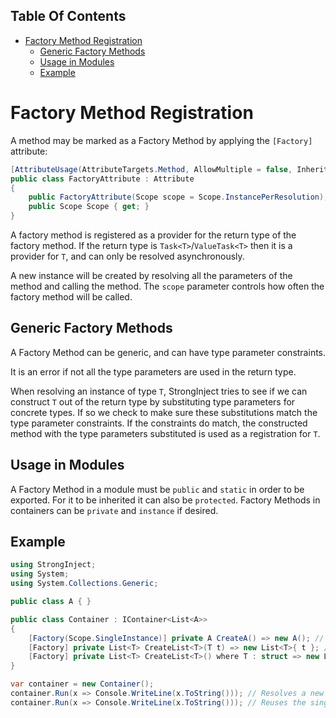 <!-- START doctoc generated TOC please keep comment here to allow auto update -->
<!-- DON'T EDIT THIS SECTION, INSTEAD RE-RUN doctoc TO UPDATE -->
## Table Of Contents

- [Factory Method Registration](#factory-method-registration)
  - [Generic Factory Methods](#generic-factory-methods)
  - [Usage in Modules](#usage-in-modules)
  - [Example](#example)

<!-- END doctoc generated TOC please keep comment here to allow auto update -->

# Factory Method Registration

A method may be marked as a Factory Method by applying the `[Factory]` attribute:

```csharp
[AttributeUsage(AttributeTargets.Method, AllowMultiple = false, Inherited = false)]
public class FactoryAttribute : Attribute
{
    public FactoryAttribute(Scope scope = Scope.InstancePerResolution);
    public Scope Scope { get; }
}
```

A factory method is registered as a provider for the return type of the factory method. If the return type is `Task<T>`/`ValueTask<T>` then it is a provider for `T`, and can only be resolved asynchronously.

A new instance will be created by resolving all the parameters of the method and calling the method. The `scope` parameter controls how often the factory method will be called.

## Generic Factory Methods

A Factory Method can be generic, and can have type parameter constraints.

It is an error if not all the type parameters are used in the return type.

When resolving an instance of type `T`, StrongInject tries to see if we can construct `T` out of the return type by substituting type parameters for concrete types. If so we check to make sure these substitutions match the type parameter constraints. If the constraints do match, the constructed method with the type parameters substituted is used as a registration for `T`.

## Usage in Modules

A Factory Method in a module must be `public` and `static` in order to be exported. For it to be inherited it can also be `protected`. Factory Methods in containers can be `private` and `instance` if desired.

## Example

```csharp
using StrongInject;
using System;
using System.Collections.Generic;

public class A { }

public class Container : IContainer<List<A>>
{
    [Factory(Scope.SingleInstance)] private A CreateA() => new A(); // Registration for A
    [Factory] private List<T> CreateList<T>(T t) => new List<T>{ t }; // Registration for List<A> by substituting T for A
    [Factory] private List<T> CreateList<T>() where T : struct => new List<T>{ new T() }; // Not a registration for List<A> because substituting T for A does not match the struct constraint
}

var container = new Container();
container.Run(x => Console.WriteLine(x.ToString())); // Resolves a new instance `A` by calling CreateA(), and calls CreateList<A>(A) with it as a parameter.
container.Run(x => Console.WriteLine(x.ToString())); // Reuses the single instance of `A`, and calls CreateList<A>(A) with it as a parameter.
```
